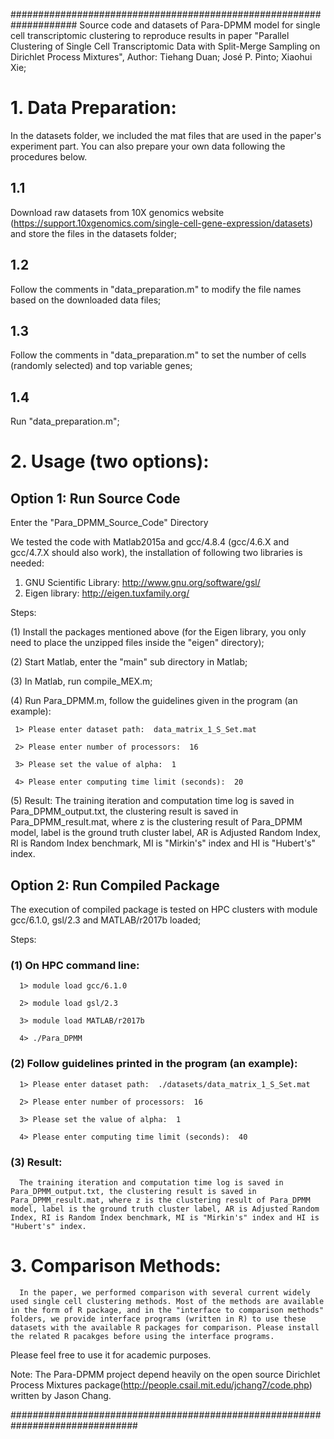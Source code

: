 
####################################################################
Source code and datasets of Para-DPMM model for single cell transcriptomic clustering to reproduce results in paper "Parallel Clustering of Single Cell Transcriptomic Data with Split-Merge Sampling on Dirichlet Process Mixtures", Author: Tiehang Duan; José P. Pinto; Xiaohui Xie;


# 1. Data Preparation:

In the datasets folder, we included the mat files that are used in the paper's experiment part. You can also prepare your own data following the procedures below.

## 1.1 
Download raw datasets from 10X genomics website (https://support.10xgenomics.com/single-cell-gene-expression/datasets) and store the files in the datasets folder;

## 1.2 
Follow the comments in "data_preparation.m" to modify the file names based on the downloaded data files;

## 1.3 
Follow the comments in "data_preparation.m" to set the number of cells (randomly selected) and top variable genes;

## 1.4 
Run "data_preparation.m";




# 2. Usage (two options):

## Option 1: Run Source Code


Enter the "Para_DPMM_Source_Code" Directory

We tested the code with Matlab2015a and gcc/4.8.4 (gcc/4.6.X and gcc/4.7.X should also work), the installation of following two libraries is needed:

1) GNU Scientific Library: http://www.gnu.org/software/gsl/
2) Eigen library: http://eigen.tuxfamily.org/


Steps:

(1) Install the packages mentioned above (for the Eigen library, you only need to place the unzipped files inside the "eigen" directory);

(2) Start Matlab, enter the "main" sub directory in Matlab;

(3) In Matlab, run compile_MEX.m;

(4) Run Para_DPMM.m, follow the guidelines given in the program (an example):

     1> Please enter dataset path:  data_matrix_1_S_Set.mat
     
     2> Please enter number of processors:  16
     
     3> Please set the value of alpha:  1
     
     4> Please enter computing time limit (seconds):  20

(5) Result: The training iteration and computation time log is saved in Para_DPMM_output.txt, the clustering result is saved in Para_DPMM_result.mat, where z is the clustering result of Para_DPMM model, label is the ground truth cluster label, AR is Adjusted Random Index, RI is Random Index benchmark, MI is "Mirkin's" index and HI is "Hubert's" index.




## Option 2: Run Compiled Package

The execution of compiled package is tested on HPC clusters with module gcc/6.1.0, gsl/2.3 and MATLAB/r2017b loaded; 

Steps:

### (1) On HPC command line:

      1> module load gcc/6.1.0

      2> module load gsl/2.3

      3> module load MATLAB/r2017b

      4> ./Para_DPMM

### (2) Follow guidelines printed in the program (an example):

      1> Please enter dataset path:  ./datasets/data_matrix_1_S_Set.mat

      2> Please enter number of processors:  16

      3> Please set the value of alpha:  1

      4> Please enter computing time limit (seconds):  40



### (3) Result:

      The training iteration and computation time log is saved in Para_DPMM_output.txt, the clustering result is saved in Para_DPMM_result.mat, where z is the clustering result of Para_DPMM model, label is the ground truth cluster label, AR is Adjusted Random Index, RI is Random Index benchmark, MI is "Mirkin's" index and HI is "Hubert's" index.




# 3. Comparison Methods:

      In the paper, we performed comparison with several current widely used single cell clustering methods. Most of the methods are available in the form of R package, and in the "interface to comparison methods" folders, we provide interface programs (written in R) to use these datasets with the available R packages for comparison. Please install the related R pacakges before using the interface programs.







Please feel free to use it for academic purposes. 


Note: The Para-DPMM project depend heavily on the open source Dirichlet Process Mixtures package(http://people.csail.mit.edu/jchang7/code.php) written by Jason Chang.

###############################################################################


